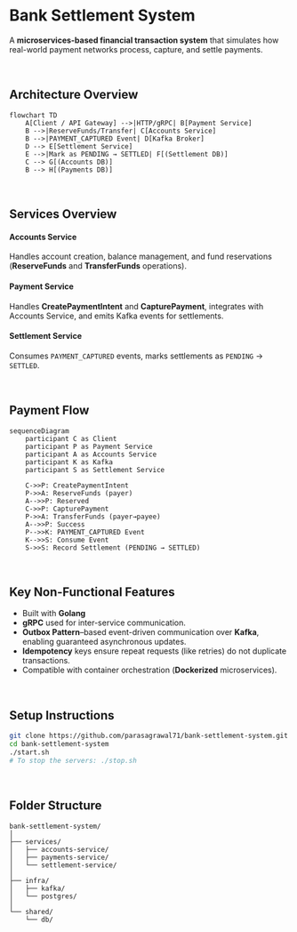 
# Bank Settlement System

A **microservices-based financial transaction system** that simulates how real-world payment networks process, capture, and settle payments.

<br />

## Architecture Overview

```mermaid
flowchart TD
    A[Client / API Gateway] -->|HTTP/gRPC| B[Payment Service]
    B -->|ReserveFunds/Transfer| C[Accounts Service]
    B -->|PAYMENT_CAPTURED Event| D[Kafka Broker]
    D --> E[Settlement Service]
    E -->|Mark as PENDING → SETTLED| F[(Settlement DB)]
    C --> G[(Accounts DB)]
    B --> H[(Payments DB)]
```

<br />

## Services Overview

#### Accounts Service
Handles account creation, balance management, and fund reservations (**ReserveFunds** and **TransferFunds** operations).

#### Payment Service
Handles **CreatePaymentIntent** and **CapturePayment**, integrates with Accounts Service, and emits Kafka events for settlements.

#### Settlement Service
Consumes `PAYMENT_CAPTURED` events, marks settlements as `PENDING` → `SETTLED`.

<br />

## Payment Flow

```mermaid
sequenceDiagram
    participant C as Client
    participant P as Payment Service
    participant A as Accounts Service
    participant K as Kafka
    participant S as Settlement Service

    C->>P: CreatePaymentIntent
    P->>A: ReserveFunds (payer)
    A-->>P: Reserved
    C->>P: CapturePayment
    P->>A: TransferFunds (payer→payee)
    A-->>P: Success
    P-->>K: PAYMENT_CAPTURED Event
    K-->>S: Consume Event
    S->>S: Record Settlement (PENDING → SETTLED)
```

<br />

## Key Non-Functional Features
- Built with **Golang**
- **gRPC** used for inter-service communication.
- **Outbox Pattern**–based event-driven communication over **Kafka**, enabling guaranteed asynchronous updates.
- **Idempotency** keys ensure repeat requests (like retries) do not duplicate transactions.
- Compatible with container orchestration (**Dockerized** microservices).

<br />

## Setup Instructions

```bash
git clone https://github.com/parasagrawal71/bank-settlement-system.git
cd bank-settlement-system
./start.sh
# To stop the servers: ./stop.sh
```

<br />

## Folder Structure

```
bank-settlement-system/
│
├── services/
│   ├── accounts-service/
│   ├── payments-service/
│   └── settlement-service/
│
├── infra/
│   ├── kafka/
│   └── postgres/
│
└── shared/
    └── db/
```
